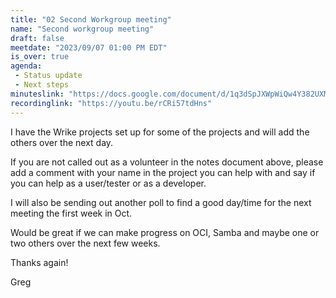 ```yaml
---
title: "02 Second Workgroup meeting"
name: "Second workgroup meeting"
draft: false
meetdate: "2023/09/07 01:00 PM EDT"
is_over: true
agenda:
 - Status update
 - Next steps
minuteslink: "https://docs.google.com/document/d/1q3dSpJXWpWiQw4Y382UXM-HzKdHY4PKOQGs4bm5Txfk/edit?usp=sharing"
recordinglink: "https://youtu.be/rCRi57tdHns"
---
```


I have the Wrike projects set up for some of the projects and will add the others over the next day.

If you are not called out as a volunteer in the notes document above, please add a comment with your name in the project you can help with and say if you can help as a user/tester or as a developer.

I will also be sending out another poll to find a good day/time for the next meeting the first week in Oct.

Would be great if we can make progress on OCI, Samba and maybe one or two others over the next few weeks.

Thanks again!

Greg